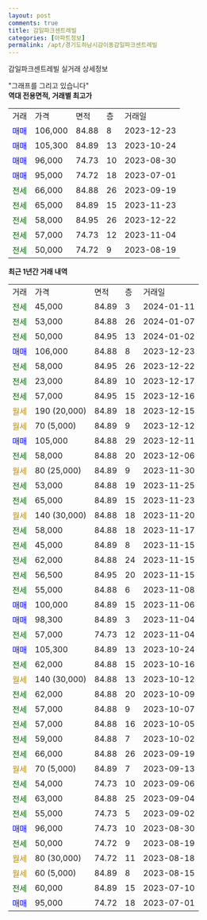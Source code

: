```yaml
---
layout: post
comments: true
title: 감일파크센트레빌
categories: [아파트정보]
permalink: /apt/경기도하남시감이동감일파크센트레빌
---
```


감일파크센트레빌 실거래 상세정보

<script type="text/javascript">
  google.charts.load('current', {'packages':['line', 'corechart']});
  google.charts.setOnLoadCallback(drawChart);

  function drawChart() {
    var data = new google.visualization.DataTable();
    data.addColumn('date', '거래일');
    data.addColumn('number', "매매");
    data.addColumn('number', "전세");
    data.addColumn('number', "전매");

    data.addRows([[new Date(Date.parse("2024-01-11")), null, 45000, null], [new Date(Date.parse("2024-01-07")), null, 53000, null], [new Date(Date.parse("2024-01-02")), null, 50000, null], [new Date(Date.parse("2023-12-23")), 106000, null, null], [new Date(Date.parse("2023-12-22")), null, 58000, null], [new Date(Date.parse("2023-12-17")), null, 23000, null], [new Date(Date.parse("2023-12-16")), null, 57000, null], [new Date(Date.parse("2023-12-15")), null, null, null], [new Date(Date.parse("2023-12-12")), null, null, null], [new Date(Date.parse("2023-12-11")), 105000, null, null], [new Date(Date.parse("2023-12-06")), null, 58000, null], [new Date(Date.parse("2023-11-30")), null, null, null], [new Date(Date.parse("2023-11-25")), null, 53000, null], [new Date(Date.parse("2023-11-23")), null, 65000, null], [new Date(Date.parse("2023-11-20")), null, null, null], [new Date(Date.parse("2023-11-17")), null, 58000, null], [new Date(Date.parse("2023-11-15")), null, 45000, null], [new Date(Date.parse("2023-11-15")), null, 62000, null], [new Date(Date.parse("2023-11-15")), null, 56500, null], [new Date(Date.parse("2023-11-08")), null, 55000, null], [new Date(Date.parse("2023-11-06")), 100000, null, null], [new Date(Date.parse("2023-11-04")), 98300, null, null], [new Date(Date.parse("2023-11-04")), null, 57000, null], [new Date(Date.parse("2023-10-24")), 105300, null, null], [new Date(Date.parse("2023-10-16")), null, 62000, null], [new Date(Date.parse("2023-10-12")), null, null, null], [new Date(Date.parse("2023-10-09")), null, 62000, null], [new Date(Date.parse("2023-10-07")), null, 57000, null], [new Date(Date.parse("2023-10-05")), null, 57000, null], [new Date(Date.parse("2023-10-02")), null, 59000, null], [new Date(Date.parse("2023-09-19")), null, 66000, null], [new Date(Date.parse("2023-09-13")), null, null, null], [new Date(Date.parse("2023-09-06")), null, 54000, null], [new Date(Date.parse("2023-09-04")), null, 63000, null], [new Date(Date.parse("2023-09-02")), null, 55000, null], [new Date(Date.parse("2023-08-30")), 96000, null, null], [new Date(Date.parse("2023-08-19")), null, 50000, null], [new Date(Date.parse("2023-08-18")), null, null, null], [new Date(Date.parse("2023-08-15")), null, null, null], [new Date(Date.parse("2023-07-10")), null, 60000, null], [new Date(Date.parse("2023-07-01")), 95000, null, null]]);

    var options = {
      hAxis: {
        format: 'yyyy/MM/dd'
      },    
      lineWidth: 0,
      pointsVisible: true,    
      title: '최근 1년간 유형별 실거래가 분포',
      legend: { position: 'bottom' }
    };

    var formatter = new google.visualization.NumberFormat({pattern:'###,###'} );
    formatter.format(data, 1);
    formatter.format(data, 2);
    
    setTimeout(function() {
        var chart = new google.visualization.LineChart(document.getElementById('columnchart_material'));
        chart.draw(data, (options));
        document.getElementById('loading').style.display = 'none';
    }, 200);
  }
</script>


<div id="loading" style="z-index:20; display: block; margin-left: 0px">"그래프를 그리고 있습니다"</div>
<div id="columnchart_material" style="width: 95%; margin-left: 0px; display: block"></div>
<!-- contents start -->
<b>역대 전용면적, 거래별 최고가</b>
<table class="sortable">
    <tr>
      <td>거래</td>
      <td>가격</td>
      <td>면적</td>
      <td>층</td>
      <td>거래일</td>
    </tr>
        <tr>
          <td><a style="color: blue">매매</a></td>
          <td>106,000</td>
          <td>84.88</td>
          <td>8</td>
          <td>2023-12-23</td>
        </tr>            <tr>
          <td><a style="color: blue">매매</a></td>
          <td>105,300</td>
          <td>84.89</td>
          <td>13</td>
          <td>2023-10-24</td>
        </tr>            <tr>
          <td><a style="color: blue">매매</a></td>
          <td>96,000</td>
          <td>74.73</td>
          <td>10</td>
          <td>2023-08-30</td>
        </tr>            <tr>
          <td><a style="color: blue">매매</a></td>
          <td>95,000</td>
          <td>74.72</td>
          <td>18</td>
          <td>2023-07-01</td>
        </tr>        
        <tr>
              <td><a style="color: darkgreen">전세</a></td>
              <td>66,000</td>
              <td>84.88</td>
              <td>26</td>
              <td>2023-09-19</td>
            </tr>            <tr>
              <td><a style="color: darkgreen">전세</a></td>
              <td>65,000</td>
              <td>84.89</td>
              <td>15</td>
              <td>2023-11-23</td>
            </tr>            <tr>
              <td><a style="color: darkgreen">전세</a></td>
              <td>58,000</td>
              <td>84.95</td>
              <td>26</td>
              <td>2023-12-22</td>
            </tr>            <tr>
              <td><a style="color: darkgreen">전세</a></td>
              <td>57,000</td>
              <td>74.73</td>
              <td>12</td>
              <td>2023-11-04</td>
            </tr>            <tr>
              <td><a style="color: darkgreen">전세</a></td>
              <td>50,000</td>
              <td>74.72</td>
              <td>9</td>
              <td>2023-08-19</td>
            </tr>        
    
</table>

<b>최근 1년간 거래 내역</b>

<table class="sortable">
    <tr>
      <td>거래</td>
      <td>가격</td>
      <td>면적</td>
      <td>층</td>
      <td>거래일</td>
    </tr>
    <tr>
      <td><a style="color: darkgreen">전세</a></td>
      <td>45,000</td>
      <td>84.89</td>
      <td>3</td>
      <td>2024-01-11</td>
    </tr>          <tr>
      <td><a style="color: darkgreen">전세</a></td>
      <td>53,000</td>
      <td>84.88</td>
      <td>26</td>
      <td>2024-01-07</td>
    </tr>          <tr>
      <td><a style="color: darkgreen">전세</a></td>
      <td>50,000</td>
      <td>84.95</td>
      <td>13</td>
      <td>2024-01-02</td>
    </tr>          <tr>
      <td><a style="color: blue">매매</a></td>
      <td>106,000</td>
      <td>84.88</td>
      <td>8</td>
      <td>2023-12-23</td>
    </tr>          <tr>
      <td><a style="color: darkgreen">전세</a></td>
      <td>58,000</td>
      <td>84.95</td>
      <td>26</td>
      <td>2023-12-22</td>
    </tr>          <tr>
      <td><a style="color: darkgreen">전세</a></td>
      <td>23,000</td>
      <td>84.89</td>
      <td>10</td>
      <td>2023-12-17</td>
    </tr>          <tr>
      <td><a style="color: darkgreen">전세</a></td>
      <td>57,000</td>
      <td>84.95</td>
      <td>15</td>
      <td>2023-12-16</td>
    </tr>          <tr>
      <td><a style="color: darkgoldenrod">월세</a></td>
      <td>190 (20,000)</td>
      <td>84.89</td>
      <td>18</td>
      <td>2023-12-15</td>
    </tr>          <tr>
      <td><a style="color: darkgoldenrod">월세</a></td>
      <td>70 (5,000)</td>
      <td>84.89</td>
      <td>9</td>
      <td>2023-12-12</td>
    </tr>          <tr>
      <td><a style="color: blue">매매</a></td>
      <td>105,000</td>
      <td>84.88</td>
      <td>29</td>
      <td>2023-12-11</td>
    </tr>          <tr>
      <td><a style="color: darkgreen">전세</a></td>
      <td>58,000</td>
      <td>84.88</td>
      <td>20</td>
      <td>2023-12-06</td>
    </tr>          <tr>
      <td><a style="color: darkgoldenrod">월세</a></td>
      <td>80 (25,000)</td>
      <td>84.89</td>
      <td>9</td>
      <td>2023-11-30</td>
    </tr>          <tr>
      <td><a style="color: darkgreen">전세</a></td>
      <td>53,000</td>
      <td>84.88</td>
      <td>19</td>
      <td>2023-11-25</td>
    </tr>          <tr>
      <td><a style="color: darkgreen">전세</a></td>
      <td>65,000</td>
      <td>84.89</td>
      <td>15</td>
      <td>2023-11-23</td>
    </tr>          <tr>
      <td><a style="color: darkgoldenrod">월세</a></td>
      <td>140 (30,000)</td>
      <td>84.88</td>
      <td>18</td>
      <td>2023-11-20</td>
    </tr>          <tr>
      <td><a style="color: darkgreen">전세</a></td>
      <td>58,000</td>
      <td>84.88</td>
      <td>18</td>
      <td>2023-11-17</td>
    </tr>          <tr>
      <td><a style="color: darkgreen">전세</a></td>
      <td>45,000</td>
      <td>84.89</td>
      <td>8</td>
      <td>2023-11-15</td>
    </tr>          <tr>
      <td><a style="color: darkgreen">전세</a></td>
      <td>62,000</td>
      <td>84.88</td>
      <td>24</td>
      <td>2023-11-15</td>
    </tr>          <tr>
      <td><a style="color: darkgreen">전세</a></td>
      <td>56,500</td>
      <td>84.95</td>
      <td>20</td>
      <td>2023-11-15</td>
    </tr>          <tr>
      <td><a style="color: darkgreen">전세</a></td>
      <td>55,000</td>
      <td>84.88</td>
      <td>6</td>
      <td>2023-11-08</td>
    </tr>          <tr>
      <td><a style="color: blue">매매</a></td>
      <td>100,000</td>
      <td>84.89</td>
      <td>15</td>
      <td>2023-11-06</td>
    </tr>          <tr>
      <td><a style="color: blue">매매</a></td>
      <td>98,300</td>
      <td>84.89</td>
      <td>3</td>
      <td>2023-11-04</td>
    </tr>          <tr>
      <td><a style="color: darkgreen">전세</a></td>
      <td>57,000</td>
      <td>74.73</td>
      <td>12</td>
      <td>2023-11-04</td>
    </tr>          <tr>
      <td><a style="color: blue">매매</a></td>
      <td>105,300</td>
      <td>84.89</td>
      <td>13</td>
      <td>2023-10-24</td>
    </tr>          <tr>
      <td><a style="color: darkgreen">전세</a></td>
      <td>62,000</td>
      <td>84.88</td>
      <td>15</td>
      <td>2023-10-16</td>
    </tr>          <tr>
      <td><a style="color: darkgoldenrod">월세</a></td>
      <td>140 (30,000)</td>
      <td>84.88</td>
      <td>13</td>
      <td>2023-10-12</td>
    </tr>          <tr>
      <td><a style="color: darkgreen">전세</a></td>
      <td>62,000</td>
      <td>84.88</td>
      <td>20</td>
      <td>2023-10-09</td>
    </tr>          <tr>
      <td><a style="color: darkgreen">전세</a></td>
      <td>57,000</td>
      <td>84.88</td>
      <td>9</td>
      <td>2023-10-07</td>
    </tr>          <tr>
      <td><a style="color: darkgreen">전세</a></td>
      <td>57,000</td>
      <td>84.88</td>
      <td>16</td>
      <td>2023-10-05</td>
    </tr>          <tr>
      <td><a style="color: darkgreen">전세</a></td>
      <td>59,000</td>
      <td>84.88</td>
      <td>7</td>
      <td>2023-10-02</td>
    </tr>          <tr>
      <td><a style="color: darkgreen">전세</a></td>
      <td>66,000</td>
      <td>84.88</td>
      <td>26</td>
      <td>2023-09-19</td>
    </tr>          <tr>
      <td><a style="color: darkgoldenrod">월세</a></td>
      <td>70 (5,000)</td>
      <td>84.89</td>
      <td>7</td>
      <td>2023-09-13</td>
    </tr>          <tr>
      <td><a style="color: darkgreen">전세</a></td>
      <td>54,000</td>
      <td>74.73</td>
      <td>10</td>
      <td>2023-09-06</td>
    </tr>          <tr>
      <td><a style="color: darkgreen">전세</a></td>
      <td>63,000</td>
      <td>84.88</td>
      <td>25</td>
      <td>2023-09-04</td>
    </tr>          <tr>
      <td><a style="color: darkgreen">전세</a></td>
      <td>55,000</td>
      <td>74.73</td>
      <td>5</td>
      <td>2023-09-02</td>
    </tr>          <tr>
      <td><a style="color: blue">매매</a></td>
      <td>96,000</td>
      <td>74.73</td>
      <td>10</td>
      <td>2023-08-30</td>
    </tr>          <tr>
      <td><a style="color: darkgreen">전세</a></td>
      <td>50,000</td>
      <td>74.72</td>
      <td>9</td>
      <td>2023-08-19</td>
    </tr>          <tr>
      <td><a style="color: darkgoldenrod">월세</a></td>
      <td>80 (30,000)</td>
      <td>74.72</td>
      <td>11</td>
      <td>2023-08-18</td>
    </tr>          <tr>
      <td><a style="color: darkgoldenrod">월세</a></td>
      <td>60 (5,000)</td>
      <td>84.89</td>
      <td>8</td>
      <td>2023-08-15</td>
    </tr>          <tr>
      <td><a style="color: darkgreen">전세</a></td>
      <td>60,000</td>
      <td>84.89</td>
      <td>15</td>
      <td>2023-07-10</td>
    </tr>          <tr>
      <td><a style="color: blue">매매</a></td>
      <td>95,000</td>
      <td>74.72</td>
      <td>18</td>
      <td>2023-07-01</td>
    </tr>      </table>
<!-- contents end -->    


